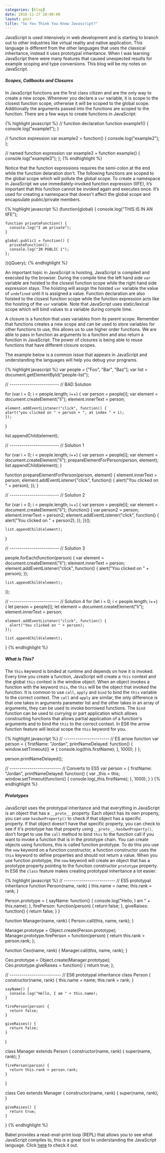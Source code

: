 ```yaml
---
categories: [blog]
date: 2016-11-27 10:00:00
layout: post
title: "So You Think You Know Javascript?"
---
```


JavaScript is used intensively in web development and is starting to branch out to other industries like virtual reality and native application. This language is different from the other languages that uses the classical inheritance, instead it uses prototypal inheritance. When I was learning JavaScript there were many features that caused unexpected results for example scoping and type conversions. This blog will be my notes on JavaScript.

##### Scopes, Callbacks and Closures

In JavaScript functions are the first class citizen and are the only way to create a new scope. Whenever you declare a `var` variable, it is scope to the closest function scope, otherwise it will be scoped to the global scope. Additionally the arguments passed into the functions are scoped to the function. There are a few ways to create functions in JavaScript:

{% highlight javascript %}
  // function declaration
  function example1() {
    console.log("example1");
  }

  // function expression
  var example2 = function() {
    console.log("example2");
  };

  // named function expression
  var example3 = function example() {
    console.log("example3");
  };
{% endhighlight %}

Notice that the function expressions requires the semi-colon at the end while the function delaration don't. The following functions are scoped to the global scope which will pollute the global scope. To create a namespace in JavaScript we use immediately-invoked function expression (IIFE), it’s important that this function cannot be invoked again and executes once. It’s used for creating a namespace that doesn't affect the global scope and encapsulate public/private members.

{% highlight javascript %}
  (function(global) {
    console.log("THIS IS IN AN IIFE");

    function privateFunction() {
      console.log("I am private");
    }

    global.public1 = function() {
      privateFunction();
      console.log("IN PUBLIC 1");
    };
  })(jQuery);
{% endhighlight %}

An important topic in JavaScript is hoisting, JavaScript is compiled and executed by the browser. During the compile time the left hand side `var` variable are hoisted to the closest function scope while the right hand side expression stays. The hoisting will assign the hoisted `var` variable the value of `undefined` until it is assigned a value. Function declaration are also hoisted to the closest function scope while the function expression acts like the hoisting of the `var` variable. Note that JavaScript uses static/lexical scope which will bind values to a variable during compile time.

A closure is a function that uses variables from its parent scope. Remember that functions creates a new scope and can be used to store variables for other functions to use, this allows us to use higher order functions. We are able to pass in function as arguments to a function and also return a function in JavaScript. The power of closures is being able to reuse functions that have different closure scopes.

The example below is a common issue that appears in JavaScript and understanding the languages will help you debug your programs. 

{% highlight javascript %}
  var people = ["Foo", "Bar", "Baz"];
  var list = document.getElementById("people-list");

  // -------------------------
  // BAD Solution

  for (var i = 0; i < people.length; i++) {
    var person = people[i];
    var element = document.createElement("li");
    element.innerText = person;

    element.addEventListener("click", function() {
    alert("you clicked on " + person + ", at index " + i);
    });
  }

  list.appendChild(element);

  // -------------------------
  // Solution 1

  for (var i = 0; i < people.length; i++) {
    var person = people[i];
    var element = document.createElement("li");
    prepareElementForPerson(person, element);
    list.appendChild(element);
  }

  function prepareElementForPerson(person, element) {
    element.innerText = person;
    element.addEventListener("click", function() {
      alert("You clicked on " + person);
    });
  }

  // -------------------------
  // Solution 2

  for (var i = 0; i < people.length; i++) {
    var person = people[i];
    var element = document.createElement("li");
    (function() {
      var person2 = person;
      element.innerText = person2;
      element.addEventListener("click", function() {
        alert("You clicked on " + person2);
      });
    })();

    list.appendChild(element);
  }

  // -------------------------
  // Solution 3

  people.forEach(function(person) {
    var element = document.createElement("li");
    element.innerText = person;
    element.addEventListener("click", function() {
      alert("You clicked on " + person);
    });

    list.appendChild(element);
  });

  // -------------------------
  // Solution 4
  for (let i = 0; i < people.length; i++) {
    let person = people[i];
    let element = document.createElement("li");
    element.innerText = person;

    element.addEventListener("click", function() {
      alert("You clicked on " + person);
    });

    list.appendChild(element);
  }
{% endhighlight %}

##### What Is This?

The `this` keyword is binded at runtime and depends on how it is invoked. Every time you create a function, JavaScript will create a `this` context and the global `this` context is the window object. When an object invokes a function with the keyword `this`, the `this` will be the object that invoked the function. It is common to use `call`, `apply` and `bind` to bind the `this` variable to the correct context. The `call` and `apply` are similar, the only difference is that one takes in arguments parameter list and the other takes in an array of arguments, they can be used to invoke borrowed functions. The `bind` function can be used to currying or part application which allows constructing functions that allows partial application of a function's arguments and to bind the `this` to the correct context. In ES6 the arrow function feature will lexical scope the `this` keyword for you.

{% highlight javascript %}
  // -----------------------
  // ES arrow function
  var person = {
    firstName: "Jordan",
    printNameDelayed: function() {
      window.setTimeout(() => {
        console.log(this.firstName);
      }, 1000);
    }
  };

  person.printNameDelayed();

  // --------------------------
  // Converts to ES5
  var person = {
    firstName: "Jordan",
    printNameDelayed: function() {
      var _this = this;
      window.setTimeout(function() {
        console.log(_this.firstName);
      }, 1000);
    }
  }
{% endhighlight %}

##### Prototypes

JavaScript uses the prototypal inheritance and that everything in JavaScript is an object that has a `__proto__` property. Each object has its own property, you can use `hasOwnProperty()` to check if that object has a specific property. If that object doesn't have that specific property, you can check to see if it's prototype has that property using `__proto__.hasOwnProperty()`, don't forget to use the `call` method to bind `this` to the function call if you want to invoke a function that is in the prototype chain. You can create objects using functions, this is called function prototype. To do this you use the `new` keyword on a function constructor, a function constructor uses the `this` keyword to define properties and should not return a value. When you use function prototype, the `new` keyword will create an object that has a prototype property pointing to the function constructor `prototype` property. In ES6 the `class` feature makes creating prototypal inheritance a lot easier.

{% highlight javascript %}
  // --------------------------
  // ES5 prototypal inheritance
  function Person(name, rank) {
    this.name = name;
    this.rank = rank;
  }

  Person.prototype = {
    sayName: function() {
      console.log("Hello, I am " + this.name);
    },
    firePerson: function(person) {
      return false;
    },
    giveRaises: function() {
      return false;
    }
  }

  function Manager(name, rank) {
    Person.call(this, name, rank);
  }

  Manager.prototype = Object.create(Person.prototype);
  Manager.prototype.firePerson = function(person) {
    return this.rank > person.rank;
  };

  function Ceo(name, rank) {
    Manager.call(this, name, rank);
  }

  Ceo.prototype = Object.create(Manager.prototype);
  Ceo.prototype.giveRaises = function() {
    return true;
  };

  // --------------------------
  // ES6 prototypal inheritance
  class Person (
    constructor(name, rank) {
      this.name = name;
      this.rank = rank;
    }

    sayName() {
      console.log("Hello, I am " + this.name);
    }

    firePerson(person) {
      return false;
    }

    giveRaises() {
      return false;
    }
  )

  class Manager extends Person {
    constructor(name, rank) {
      super(name, rank);
    }

    firePerson(person) {
      return this.rank > person.rank;
    }
  }

  class Ceo extends Manager {
    constructor(name, rank) {
      super(name, rank);
    }

    giveRaises() {
      return true;
    }
  }
{% endhighlight %}

Babel provides a read-eval-print loop (REPL) that allows you to see what JavaScript compiles to, this is a great tool to understanding the JavaScript language. Click <a href="https://babeljs.io/repl/" target="_blank">here</a> to check it out.